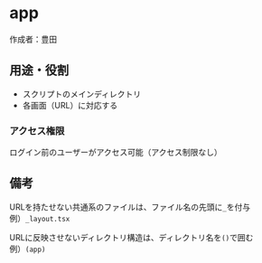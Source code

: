# app
作成者：豊田

## 用途・役割
- スクリプトのメインディレクトリ
- 各画面（URL）に対応する

### アクセス権限
ログイン前のユーザーがアクセス可能（アクセス制限なし）

## 備考
URLを持たせない共通系のファイルは、ファイル名の先頭に`_`を付与  
例）`_layout.tsx`

URLに反映させないディレクトリ構造は、ディレクトリ名を`()`で囲む  
例）`(app)`
